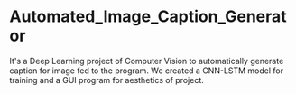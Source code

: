 # Automated_Image_Caption_Generator
It's a Deep Learning project of Computer Vision to automatically generate caption for image fed to the program.
We created a CNN-LSTM model for training and a GUI program for aesthetics of project.
